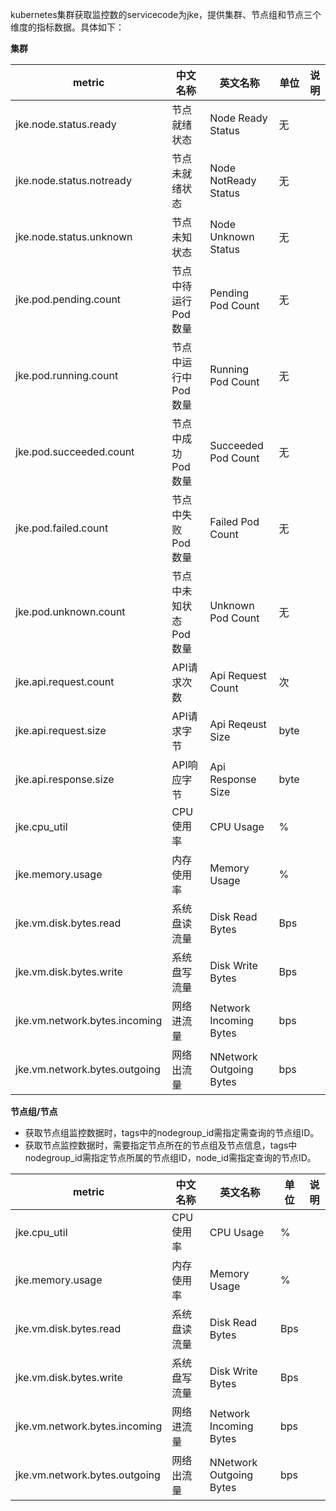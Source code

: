 kubernetes集群获取监控数的servicecode为jke，提供集群、节点组和节点三个维度的指标数据。具体如下：

**集群** 

metric | 中文名称 | 英文名称 | 单位 | 说明
---|--- |--- |---|---
jke.node.status.ready | 节点就绪状态 | Node Ready Status | 无| 
jke.node.status.notready | 节点未就绪状态 | Node NotReady Status | 无 | 
jke.node.status.unknown | 节点未知状态 | Node Unknown Status | 无 | 
jke.pod.pending.count | 节点中待运行Pod数量 | Pending Pod Count | 无| 
jke.pod.running.count | 节点中运行中Pod数量 | Running Pod Count |无| 
jke.pod.succeeded.count | 节点中成功Pod数量 |  Succeeded Pod Count | 无| 
jke.pod.failed.count | 节点中失败Pod数量 | Failed Pod Count | 无| 
jke.pod.unknown.count| 节点中未知状态Pod数量 | Unknown Pod Count | 无| 
jke.api.request.count | API请求次数 | Api Request Count | 次| 
jke.api.request.size | API请求字节 | Api Reqeust Size | byte | 
jke.api.response.size | API响应字节 | Api Response Size  | byte | 
jke.cpu_util | CPU使用率 | CPU Usage | % | 
jke.memory.usage | 内存使用率 | Memory Usage | % |
jke.vm.disk.bytes.read | 系统盘读流量 | Disk Read Bytes | Bps | 
jke.vm.disk.bytes.write | 系统盘写流量 | Disk Write Bytes | Bps |
jke.vm.network.bytes.incoming | 网络进流量 | Network Incoming Bytes | bps|
jke.vm.network.bytes.outgoing | 网络出流量 | NNetwork Outgoing Bytes | bps|

**节点组/节点**  
- 获取节点组监控数据时，tags中的nodegroup_id需指定需查询的节点组ID。
- 获取节点监控数据时，需要指定节点所在的节点组及节点信息，tags中nodegroup_id需指定节点所属的节点组ID，node_id需指定查询的节点ID。

metric | 中文名称 | 英文名称 | 单位 | 说明
---|--- |--- |---|---
jke.cpu_util | CPU使用率 | CPU Usage | % | 
jke.memory.usage | 内存使用率 | Memory Usage | % |
jke.vm.disk.bytes.read | 系统盘读流量 | Disk Read Bytes | Bps | 
jke.vm.disk.bytes.write | 系统盘写流量 | Disk Write Bytes | Bps |
jke.vm.network.bytes.incoming | 网络进流量 | Network Incoming Bytes | bps|
jke.vm.network.bytes.outgoing | 网络出流量 | NNetwork Outgoing Bytes | bps|
